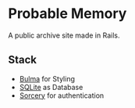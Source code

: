 # Probable Memory

A public archive site made in Rails.

## Stack

- [Bulma](https://bulma.io) for Styling
- [SQLite](https://www.sqlite.org/index.html) as Database
- [Sorcery](https://github.com/Sorcery/sorcery) for authentication

